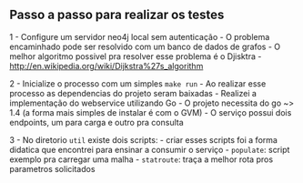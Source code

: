 ## Passo a passo para realizar os testes

1 - Configure um servidor neo4j local sem autenticação
	- O problema encaminhado pode ser resolvido com um banco de dados de grafos
	- O melhor algoritmo possivel pra resolver esse problema é o Djisktra
	- http://en.wikipedia.org/wiki/Dijkstra%27s_algorithm

2 - Inicialize o processo com um simples `make run` 
	- Ao realizar esse processo as dependencias do projeto seram baixadas
	- Realizei a implementação do webservice utilizando Go
	- O projeto necessita do go ~> 1.4 (a forma mais simples de instalar é com o GVM)
	- O serviço possui dois endpoints, um para carga e outro pra consulta

3 - No diretorio `util` existe dois scripts:
	- criar esses scripts foi a forma didatica que encontrei para ensinar a consumir o serviço
	- `populate`: script exemplo pra carregar uma malha
	- `statroute`: traça a melhor rota pros parametros solicitados 
